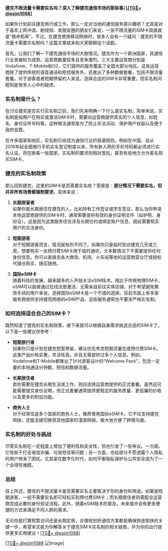 **捷克不限流量卡需要实名吗？深入了解捷克通信市场的那些事儿[[TG💪+ @esim1088](https://t.me/s/esim1088)]**

如果你计划前往捷克旅行或工作，那么一定对当地的通信服务感兴趣吧？尤其是对于喜欢上网冲浪、刷视频、发朋友圈的朋友们来说，一张不限流量的SIM卡简直就是“救命稻草”。不过，在捷克使用移动网络时，很多人会有一个疑问：捷克的不限流量卡需要实名制吗？这篇文章就来和大家聊聊这个话题。

首先，让我们了解一下捷克通信市场的大致情况。捷克作为一个欧洲国家，其通信行业发展较为成熟，运营商数量较多且竞争激烈。三大主要运营商分别是Vodafone、T-Mobile和O2，它们提供的服务覆盖了全国大部分地区。这些运营商除了提供传统的语音通话和短信服务外，还推出了多种数据套餐，包括不限流量套餐。对于游客或者短期停留的人来说，选择合适的SIM卡非常重要，而实名制问题则是很多人心中的疑虑。

### 实名制是什么？

在讨论捷克是否实行实名制之前，我们先来明确一下什么是实名制。简单来说，实名制是指用户在购买或激活SIM卡时，需要向运营商提供真实的个人信息，如姓名、身份证件号码等。这种做法通常是为了防止非法活动、保护用户权益以及便于政府监管。

在许多国家和地区，实名制已经成为通信行业的普遍规则。例如在中国，自从2016年起全面推行手机实名登记制度以来，所有新入网的手机号码都必须进行实名认证。而在欧美一些国家，实名制的要求则相对宽松，甚至有些地方允许匿名购买SIM卡。

### 捷克的实名制政策

那么回到捷克，这里的SIM卡是否需要实名呢？答案是：**部分情况下需要实名，但并非所有场景都强制要求**。具体来说：

1. **长期居留者**  
   如果你是长期居住在捷克的人，比如持有工作签证或学生签证，那么当你申请本地运营商提供的SIM卡时，通常需要提供有效的身份证明文件（如护照、身份证）。这是因为这类服务往往涉及长期合约或绑定账户信息，因此需要核实用户的合法身份。

2. **短期游客**  
   对于短期游客而言，情况就有所不同了。如果你只是临时到访捷克几天或几周，想要购买一张预付费SIM卡用于临时通讯，大多数情况下不需要提供任何身份信息。你可以直接去各大商场、机场、火车站等地的运营商营业厅或授权代理点购买，随买随用。

3. **国际eSIM卡**  
   随着科技的发展，越来越多的人开始关注eSIM技术。相比于传统物理SIM卡，eSIM可以直接通过在线注册激活，无需亲自前往实体店铺。对于希望避免繁琐手续的用户来说，选择国际eSIM卡是一个不错的选择。目前市面上有多家服务商提供支持捷克网络的eSIM产品，这些服务通常也不要求严格实名制。

### 如何选择适合自己的SIM卡？

既然知道了捷克的实名制政策，接下来就可以根据自身需求挑选合适的SIM卡了。以下是一些建议供参考：

- **短期旅行者**  
  如果你只是计划在捷克短暂停留，建议优先考虑短期流量包或预付费SIM卡。这类产品价格实惠，灵活性高，并且无需提供过多个人信息。例如，Vodafone和T-Mobile都推出了针对游客设计的“Welcome Pack”，包含一定量的本地通话分钟数、短信和数据流量。

- **长期居住者**  
  若你需要在捷克长期生活或工作，则应选择运营商提供的正式套餐。虽然这可能需要提交身份证明，但正式套餐通常提供更稳定的服务质量、更低廉的价格以及更多的附加功能。

- **商务人士**  
  对于经常往返多个国家的商务人士，推荐使用国际eSIM卡。它不仅支持捷克网络，还能无缝切换至其他国家的漫游网络，极大地方便了跨境沟通。

### 实名制的好处与挑战

尽管实名制在一定程度上增加了便利性和安全性，但也引发了一些争议。一方面，它有助于打击电信诈骗、垃圾短信等问题；另一方面，也给部分不愿透露个人隐私的用户带来了困扰。尤其是在数字化时代，如何平衡隐私保护与公共安全成为了一个全球性难题。

### 总结

综上所述，捷克的不限流量卡是否需要实名主要取决于你的身份和用途。如果是短期游客，一般不需要实名即可轻松买到预付费SIM卡；而长期居住者则需配合运营商完成必要的身份验证流程。此外，随着eSIM技术的普及，未来或许会有更多便捷的方式来满足不同人群的需求。

无论你是打算短暂访问还是长期定居，合理规划好通信方案都是确保旅途愉快的关键一步。希望本文能为你解答关于捷克SIM卡实名制的相关疑惑，并为你的出行提供更多实用建议！[[TG💪+ @esim1088](https://t.me/s/esim1088)]

[[TG💪+ @esim1088](https://t.me/s/esim1088) ![Image](https://i.postimg.cc/4NQfJmqS/Snipaste-2025-05-13-00-14-12.png)]